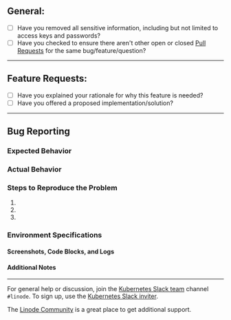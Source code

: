 ## General:

* [ ] Have you removed all sensitive information, including but not limited to access keys and passwords?
* [ ] Have you checked to ensure there aren't other open or closed [Pull Requests](https://github.com/linode/cluster-api-provider-linode/pulls) for the same bug/feature/question?

----

## Feature Requests:
* [ ] Have you explained your rationale for why this feature is needed? 
* [ ] Have you offered a proposed implementation/solution? 

----

## Bug Reporting

### Expected Behavior

### Actual Behavior

### Steps to Reproduce the Problem

  1.
  1.
  1.

### Environment Specifications

#### Screenshots, Code Blocks, and Logs

#### Additional Notes

----

For general help or discussion, join the [Kubernetes Slack team](https://kubernetes.slack.com/messages/CD4B15LUR/details/) channel `#linode`. To sign up, use the [Kubernetes Slack inviter](http://slack.kubernetes.io/).

The [Linode Community](https://www.linode.com/community/questions/) is a great place to get additional support.
